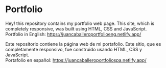 # Portfolio

Hey! this repository contains my portfolio web page. This site, which is completely responsive, was built using HTML, CSS and JavaScript.   
Portfolio in English: https://juancaballeroportfolioeng.netlify.app/

Este repositorio contiene la página web de mi portafolio. Este sitio, que es completamente responsivo, fue construido usando HTML, CSS y JavaScript.  
Portafolio en español: https://juancaballeroportfoliospa.netlify.app/
